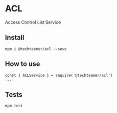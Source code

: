 ACL
=============

Access Control List Service

## Install

```
npm i @techteamer/acl --save
```

## How to use

```
const { ACLService } = require('@techteamer/acl')
...
```

## Tests

```
npm test
```
